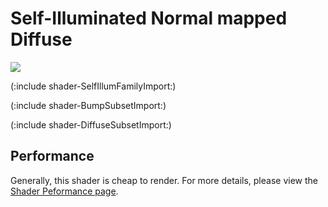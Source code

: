 Self-Illuminated Normal mapped Diffuse
======================================


![](http://docwiki.hq.unity3d.com/uploads/Main/Shaders./Shader-IllumBump.png)  

(:include shader-SelfIllumFamilyImport:)

(:include shader-BumpSubsetImport:)

(:include shader-DiffuseSubsetImport:)

Performance
-----------


Generally, this shader is cheap to render.  For more details, please view the [Shader Peformance page](shader-Performance.html).
